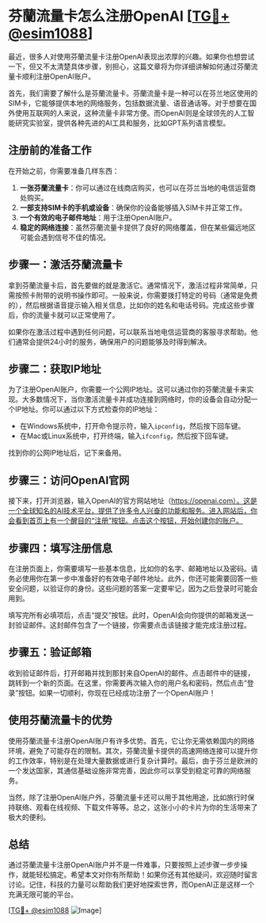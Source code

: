 # 芬蘭流量卡怎么注册OpenAI [[TG💪+ @esim1088](https://t.me/s/esim1088)]

最近，很多人对使用芬蘭流量卡注册OpenAI表现出浓厚的兴趣。如果你也想尝试一下，但又不太清楚具体步骤，别担心，这篇文章将为你详细讲解如何通过芬蘭流量卡顺利注册OpenAI账户。

首先，我们需要了解什么是芬蘭流量卡。芬蘭流量卡是一种可以在芬兰地区使用的SIM卡，它能够提供本地的网络服务，包括数据流量、语音通话等。对于想要在国外使用互联网的人来说，这种流量卡非常方便。而OpenAI则是全球领先的人工智能研究实验室，提供各种先进的AI工具和服务，比如GPT系列语言模型。

## 注册前的准备工作

在开始之前，你需要准备几样东西：

1. **一张芬蘭流量卡**：你可以通过在线商店购买，也可以在芬兰当地的电信运营商处购买。
2. **一部支持SIM卡的手机或设备**：确保你的设备能够插入SIM卡并正常工作。
3. **一个有效的电子邮件地址**：用于注册OpenAI账户。
4. **稳定的网络连接**：虽然芬蘭流量卡提供了良好的网络覆盖，但在某些偏远地区可能会遇到信号不佳的情况。

## 步骤一：激活芬蘭流量卡

拿到芬蘭流量卡后，首先要做的就是激活它。通常情况下，激活过程非常简单，只需按照卡附带的说明书操作即可。一般来说，你需要拨打特定的号码（通常是免费的），然后根据语音提示输入相关信息，比如你的姓名和电话号码。完成这些步骤后，你的流量卡就可以正常使用了。

如果你在激活过程中遇到任何问题，可以联系当地电信运营商的客服寻求帮助。他们通常会提供24小时的服务，确保用户的问题能够及时得到解决。

## 步骤二：获取IP地址

为了注册OpenAI账户，你需要一个公网IP地址。这可以通过你的芬蘭流量卡来实现。大多数情况下，当你激活流量卡并成功连接到网络时，你的设备会自动分配一个IP地址。你可以通过以下方式检查你的IP地址：

- 在Windows系统中，打开命令提示符，输入`ipconfig`，然后按下回车键。
- 在Mac或Linux系统中，打开终端，输入`ifconfig`，然后按下回车键。

找到你的公网IP地址后，记下来备用。

## 步骤三：访问OpenAI官网

接下来，打开浏览器，输入OpenAI的官方网站地址（https://openai.com）。这是一个全球知名的AI技术平台，提供了许多令人兴奋的功能和服务。进入网站后，你会看到首页上有一个醒目的“注册”按钮。点击这个按钮，开始创建你的账户。

## 步骤四：填写注册信息

在注册页面上，你需要填写一些基本信息，比如你的名字、邮箱地址以及密码。请务必使用你在第一步中准备好的有效电子邮件地址。此外，你还可能需要回答一些安全问题，以验证你的身份。这些问题的答案一定要牢记，因为之后登录时可能会用到。

填写完所有必填项后，点击“提交”按钮。此时，OpenAI会向你提供的邮箱发送一封验证邮件。这封邮件包含了一个链接，你需要点击该链接才能完成注册过程。

## 步骤五：验证邮箱

收到验证邮件后，打开邮箱并找到那封来自OpenAI的邮件。点击邮件中的链接，跳转到一个新的页面。在这里，你需要再次输入你的用户名和密码，然后点击“登录”按钮。如果一切顺利，你现在已经成功注册了一个OpenAI账户！

## 使用芬蘭流量卡的优势

使用芬蘭流量卡注册OpenAI账户有许多优势。首先，它让你无需依赖国内的网络环境，避免了可能存在的限制。其次，芬蘭流量卡提供的高速网络连接可以提升你的工作效率，特别是在处理大量数据或进行复杂计算时。最后，由于芬兰是欧洲的一个发达国家，其通信基础设施非常完善，因此你可以享受到稳定可靠的网络服务。

当然，除了注册OpenAI账户外，芬蘭流量卡还可以用于其他用途，比如旅行时保持联络、观看在线视频、下载文件等等。总之，这张小小的卡片为你的生活带来了极大的便利。

## 总结

通过芬蘭流量卡注册OpenAI账户并不是一件难事，只要按照上述步骤一步步操作，就能轻松搞定。希望本文对你有所帮助！如果你还有其他疑问，欢迎随时留言讨论。记住，科技的力量可以帮助我们更好地探索世界，而OpenAI正是这样一个充满无限可能的平台。

[[TG💪+ @esim1088](https://t.me/s/esim1088) ![Image](https://i.postimg.cc/4NQfJmqS/Snipaste-2025-05-13-00-14-12.png)]